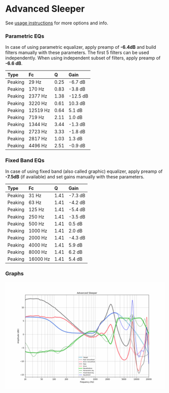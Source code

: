 # Advanced Sleeper
See [usage instructions](https://github.com/jaakkopasanen/AutoEq#usage) for more options and info.

### Parametric EQs
In case of using parametric equalizer, apply preamp of **-6.4dB** and build filters manually
with these parameters. The first 5 filters can be used independently.
When using independent subset of filters, apply preamp of **-6.6 dB**.

| Type    | Fc       |    Q | Gain     |
|:--------|:---------|:-----|:---------|
| Peaking | 29 Hz    | 0.25 | -6.7 dB  |
| Peaking | 170 Hz   | 0.83 | -3.8 dB  |
| Peaking | 2377 Hz  | 1.38 | -12.5 dB |
| Peaking | 3220 Hz  | 0.61 | 10.3 dB  |
| Peaking | 12519 Hz | 0.64 | 5.1 dB   |
| Peaking | 719 Hz   | 2.11 | 1.0 dB   |
| Peaking | 1344 Hz  | 3.44 | -1.3 dB  |
| Peaking | 2723 Hz  | 3.33 | -1.8 dB  |
| Peaking | 2817 Hz  | 1.03 | 1.3 dB   |
| Peaking | 4496 Hz  | 2.51 | -0.9 dB  |

### Fixed Band EQs
In case of using fixed band (also called graphic) equalizer, apply preamp of **-7.5dB**
(if available) and set gains manually with these parameters.

| Type    | Fc       |    Q | Gain    |
|:--------|:---------|:-----|:--------|
| Peaking | 31 Hz    | 1.41 | -7.3 dB |
| Peaking | 63 Hz    | 1.41 | -4.2 dB |
| Peaking | 125 Hz   | 1.41 | -5.4 dB |
| Peaking | 250 Hz   | 1.41 | -3.5 dB |
| Peaking | 500 Hz   | 1.41 | 0.5 dB  |
| Peaking | 1000 Hz  | 1.41 | 2.0 dB  |
| Peaking | 2000 Hz  | 1.41 | -4.3 dB |
| Peaking | 4000 Hz  | 1.41 | 5.9 dB  |
| Peaking | 8000 Hz  | 1.41 | 6.2 dB  |
| Peaking | 16000 Hz | 1.41 | 5.4 dB  |

### Graphs
![](./Advanced%20Sleeper.png)